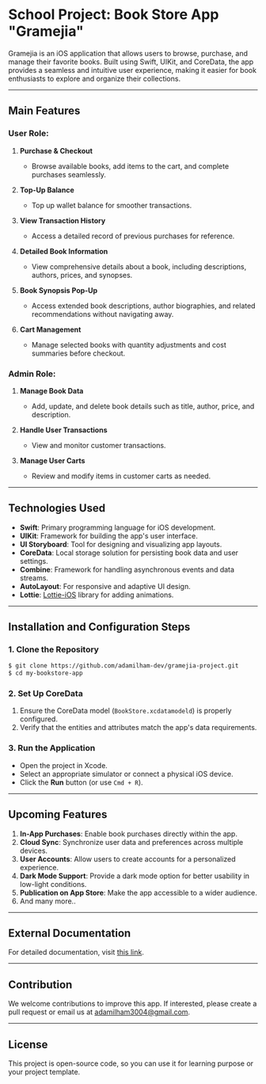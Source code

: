 # School Project: Book Store App "Gramejia"

Gramejia is an iOS application that allows users to browse, purchase, and manage their favorite books. Built using Swift, UIKit, and CoreData, the app provides a seamless and intuitive user experience, making it easier for book enthusiasts to explore and organize their collections.

---

## Main Features

### User Role:

1. **Purchase & Checkout**

   - Browse available books, add items to the cart, and complete purchases seamlessly.

2. **Top-Up Balance**

   - Top up wallet balance for smoother transactions.

3. **View Transaction History**

   - Access a detailed record of previous purchases for reference.

4. **Detailed Book Information**

   - View comprehensive details about a book, including descriptions, authors, prices, and synopses.

5. **Book Synopsis Pop-Up**

   - Access extended book descriptions, author biographies, and related recommendations without navigating away.

6. **Cart Management**

   - Manage selected books with quantity adjustments and cost summaries before checkout.

### Admin Role:

1. **Manage Book Data**

   - Add, update, and delete book details such as title, author, price, and description.

2. **Handle User Transactions**

   - View and monitor customer transactions.

3. **Manage User Carts**

   - Review and modify items in customer carts as needed.

---

## Technologies Used

- **Swift**: Primary programming language for iOS development.
- **UIKit**: Framework for building the app's user interface.
- **UI Storyboard**: Tool for designing and visualizing app layouts.
- **CoreData**: Local storage solution for persisting book data and user settings.
- **Combine**: Framework for handling asynchronous events and data streams.
- **AutoLayout**: For responsive and adaptive UI design.
- **Lottie**: [Lottie-iOS](https://github.com/airbnb/lottie-ios) library for adding animations.

---

## Installation and Configuration Steps

### 1. Clone the Repository

```bash
$ git clone https://github.com/adamilham-dev/gramejia-project.git
$ cd my-bookstore-app
```

### 2. Set Up CoreData

1. Ensure the CoreData model (`BookStore.xcdatamodeld`) is properly configured.
2. Verify that the entities and attributes match the app's data requirements.

### 3. Run the Application

- Open the project in Xcode.
- Select an appropriate simulator or connect a physical iOS device.
- Click the **Run** button (or use `Cmd + R`).

---

## Upcoming Features

1. **In-App Purchases**: Enable book purchases directly within the app.
2. **Cloud Sync**: Synchronize user data and preferences across multiple devices.
3. **User Accounts**: Allow users to create accounts for a personalized experience.
4. **Dark Mode Support**: Provide a dark mode option for better usability in low-light conditions.
5. **Publication on App Store**: Make the app accessible to a wider audience.
6. And many more..

---

## External Documentation

For detailed documentation, visit [this link](https://docs.google.com/document/d/110gYkmshwyddL68W9HrPjW_6QiWDK44M/edit?usp=sharing\&ouid=115226517391123230270\&rtpof=true\&sd=true).

---

## Contribution

We welcome contributions to improve this app. If interested, please create a pull request or email us at [adamilham3004@gmail.com](mailto\:adamilham3004@gmail.com).

---

## License

This project is open-source code, so you can use it for learning purpose or your project template.

